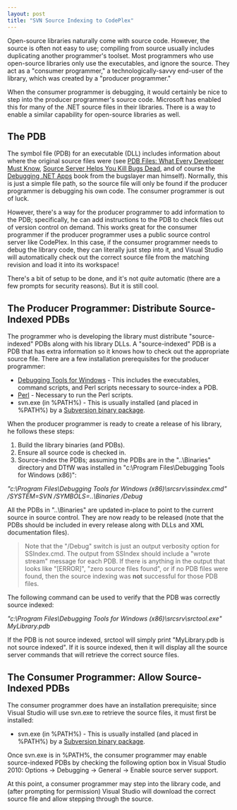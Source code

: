 ```yaml
---
layout: post
title: "SVN Source Indexing to CodePlex"
---
```

Open-source libraries naturally come with source code. However, the source is often not easy to use; compiling from source usually includes duplicating another programmer's toolset. Most programmers who use open-source libraries only use the executables, and ignore the source. They act as a "consumer programmer," a technologically-savvy end-user of the library, which was created by a "producer programmer."

When the consumer programmer is debugging, it would certainly be nice to step into the producer programmer's source code. Microsoft has enabled this for many of the .NET source files in their libraries. There is a way to enable a similar capability for open-source libraries as well.

## The PDB

The symbol file (PDB) for an executable (DLL) includes information about where the original source files were (see [PDB Files: What Every Developer Must Know](http://www.wintellect.com/CS/blogs/jrobbins/archive/2009/05/11/pdb-files-what-every-developer-must-know.aspx), [Source Server Helps You Kill Bugs Dead](http://msdn.microsoft.com/en-us/magazine/cc163563.aspx), and of course the [Debugging .NET Apps](http://www.amazon.com/gp/product/0735622027?ie=UTF8&tag=stepheclearys-20&linkCode=as2&camp=1789&creative=390957&creativeASIN=0735622027) book from the bugslayer man himself). Normally, this is just a simple file path, so the source file will only be found if the producer programmer is debugging his own code. The consumer programmer is out of luck.

However, there's a way for the producer programmer to add information to the PDB; specifically, he can add instructions to the PDB to check files out of version control on demand. This works great for the consumer programmer if the producer programmer uses a public source control server like CodePlex. In this case, if the consumer programmer needs to debug the library code, they can literally just step into it, and Visual Studio will automatically check out the correct source file from the matching revision and load it into its workspace!

There's a bit of setup to be done, and it's not _quite_ automatic (there are a few prompts for security reasons). But it is still cool.

## The Producer Programmer: Distribute Source-Indexed PDBs

The programmer who is developing the library must distribute "source-indexed" PDBs along with his library DLLs. A "source-indexed" PDB is a PDB that has extra information so it knows how to check out the appropriate source file. There are a few installation prerequisites for the producer programmer:

- [Debugging Tools for Windows](http://www.microsoft.com/whdc/Devtools/Debugging/default.mspx) - This includes the executables, command scripts, and Perl scripts necessary to source-index a PDB.
- [Perl](http://www.activestate.com/activeperl/) - Necessary to run the Perl scripts.
- svn.exe (in %PATH%) - This is usually installed (and placed in %PATH%) by a [Subversion binary package](http://subversion.apache.org/packages.html#windows).

When the producer programmer is ready to create a release of his library, he follows these steps:

 1. Build the library binaries (and PDBs).
 1. Ensure all source code is checked in.
 1. Source-index the PDBs; assuming the PDBs are in the "..\Binaries" directory and DTfW was installed in "c:\Program Files\Debugging Tools for Windows (x86)":  

_"c:\Program Files\Debugging Tools for Windows (x86)\srcsrv\ssindex.cmd" /SYSTEM=SVN /SYMBOLS=..\Binaries /Debug_

All the PDBs in "..\Binaries" are updated in-place to point to the current source in source control. They are now ready to be released (note that the PDBs should be included in every release along with DLLs and XML documentation files).

> Note that the "/Debug" switch is just an output verbosity option for SSIndex.cmd. The output from SSIndex should include a "wrote stream" message for each PDB. If there is anything in the output that looks like "[ERROR]", "zero source files found", or if no PDB files were found, then the source indexing was **not** successful for those PDB files.

The following command can be used to verify that the PDB was correctly source indexed:  

_"c:\Program Files\Debugging Tools for Windows (x86)\srcsrv\srctool.exe" MyLibrary.pdb_  

If the PDB is not source indexed, srctool will simply print "MyLibrary.pdb is not source indexed". If it is source indexed, then it will display all the source server commands that will retrieve the correct source files.

## The Consumer Programmer: Allow Source-Indexed PDBs

The consumer programmer does have an installation prerequisite; since Visual Studio will use svn.exe to retrieve the source files, it must first be installed:

  - svn.exe (in %PATH%) - This is usually installed (and placed in %PATH%) by a [Subversion binary package](http://subversion.apache.org/packages.html#windows).

Once svn.exe is in %PATH%, the consumer programmer may enable source-indexed PDBs by checking the following option box in Visual Studio 2010: Options -> Debugging -> General -> Enable source server support.

At this point, a consumer programmer may step into the library code, and (after prompting for permission) Visual Studio will download the correct source file and allow stepping through the source.

